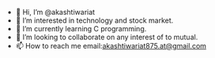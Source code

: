 - 👋 Hi, I’m @akashtiwariat
- 👀 I’m interested in technology and stock market.
- 🌱 I’m currently learning C programming.
- 💞️ I’m looking to collaborate on any interest of to mutual.
- 📫 How to reach me email:akashtiwariat875.at@gmail.com

<!---
akashtiwariat/akashtiwariat is a ✨ special ✨ repository because its `README.md` (this file) appears on your GitHub profile.
You can click the Preview link to take a look at your changes.
--->
